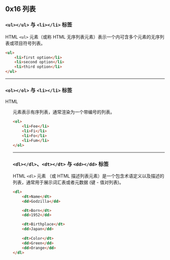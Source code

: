 ## 0x16 列表

### `<ul></ul>` 与 `<li></li>` 标签

HTML `<ul>` 元素（或称 HTML 无序列表元素）表示一个内可含多个元素的无序列表或项目符号列表。

```html
<ul>
    <li>first option</li>
    <li>second option</li>
    <li>third option</li>
</ul>
```


----------


### `<ol></ol>` 与 `<li></li>` 标签

HTML <ol> 元素表示有序列表，通常渲染为一个带编号的列表。

```html
<ol>
    <li>Fee</li>
    <li>Fi</li>
    <li>Fo</li>
    <li>Fum</li>
</ol>
```


----------


### `<dl></dl>`、`<dt></dt>` 与 `<dd></dd>` 标签

HTML `<dl>` 元素 （或 HTML 描述列表元素）是一个包含术语定义以及描述的列表，通常用于展示词汇表或者元数据 (键 - 值对列表)。

```html
<dl>
    <dt>Name</dt>
    <dd>Godzilla</dd>

    <dt>Born</dt>
    <dd>1952</dd>

    <dt>Birthplace</dt>
    <dd>Japan</dd>
    
    <dt>Color</dt>
    <dd>Green</dd>
    <dd>Orange</dd>
</dl>
```